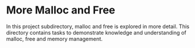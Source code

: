 # More Malloc and Free

In this project subdirectory, malloc and free is explored in more detail. This directory contains tasks to demonstrate knowledge and understanding of malloc, free and memory management.
